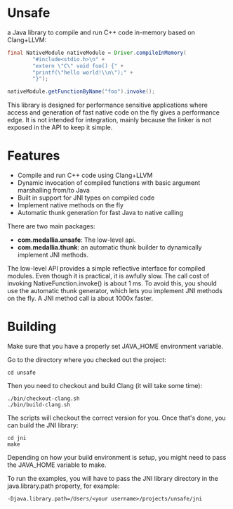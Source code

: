 Unsafe
======

a Java library to compile and run C++ code in-memory based on Clang+LLVM:

```java
final NativeModule nativeModule = Driver.compileInMemory(
		"#include<stdio.h>\n" +
		"extern \"C\" void foo() {" +
		"printf(\"hello world!\\n\");" +
		"}");

nativeModule.getFunctionByName("foo").invoke();
```
This library is designed for performance sensitive applications where access and generation of fast native code on the fly gives a performance edge.
It is not intended for integration, mainly because the linker is not exposed in the API to keep it simple.

Features
========

 - Compile and run C++ code using Clang+LLVM
 - Dynamic invocation of compiled functions with basic argument marshalling from/to Java
 - Built in support for JNI types on compiled code
 - Implement native methods on the fly
 - Automatic thunk generation for fast Java to native calling

There are two main packages:

- **com.medallia.unsafe**: The low-level api. 
- **com.medallia.thunk**: an automatic thunk builder to dynamically implement JNI methods.

The low-level API provides a simple reflective interface for compiled modules.
Even though it is practical, it is awfully slow. The call cost of invoking NativeFunction.invoke() is about 1 ms. To avoid this, you should use the automatic thunk generator, which lets you implement JNI methods on the fly. A JNI method call ia about 1000x faster.

Building
========

Make sure that you have a properly set JAVA_HOME environment variable.


Go to the directory where you checked out the project:

```
cd unsafe
```

Then you need to checkout and build Clang (it will take some time):

```
./bin/checkout-clang.sh
./bin/build-clang.sh
```

The scripts will checkout the correct version for you.
Once that's done, you can build the JNI library:

```
cd jni
make
```
Depending on how your build environment is setup, you might need to pass the JAVA_HOME variable to make.

To run the examples, you will have to pass the JNI library directory in the java.library.path property, for example:

```
-Djava.library.path=/Users/<your username>/projects/unsafe/jni
```
